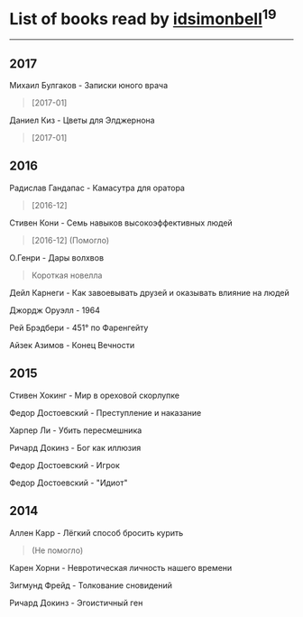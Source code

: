 # List of books read by [idsimonbell](http://vk.com/id380554090)<sup>19</sup>
---

## 2017

Михаил Булгаков - Записки юного врача
> [2017-01] 


Даниел Киз - Цветы для Элджернона
> [2017-01] 



## 2016

Радислав Гандапас - Камасутра для оратора
> [2016-12] 


Стивен Кони - Семь навыков высокоэффективных людей
> [2016-12] (Помогло)


О.Генри - Дары волхвов
> Короткая новелла


Дейл Карнеги - Как завоевывать друзей и оказывать влияние на людей


Джордж Оруэлл - 1964


Рей Брэдбери - 451° по Фаренгейту


Айзек Азимов - Конец Вечности



## 2015

Стивен Хокинг - Мир в ореховой скорлупке


Федор Достоевский - Преступление и наказание


Харпер Ли - Убить пересмешника


Ричард Докинз - Бог как иллюзия


Федор Достоевский - Игрок


Федор Достоевский - "Идиот"



## 2014

Аллен Карр - Лёгкий способ бросить курить
> (Не помогло)


Карен Хорни - Невротическая личность нашего времени


Зигмунд Фрейд - Толкование сновидений


Ричард Докинз - Эгоистичный ген



